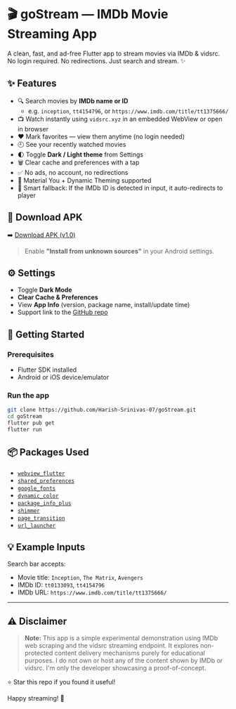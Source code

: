 # 🎬 goStream — IMDb Movie Streaming App

A clean, fast, and ad-free Flutter app to stream movies via IMDb & vidsrc.  
No login required. No redirections. Just search and stream. ✨


## ✨ Features

- 🔍 Search movies by **IMDb name or ID**
  - e.g. `inception`, `tt4154796`, or `https://www.imdb.com/title/tt1375666/`
- 📺 Watch instantly using `vidsrc.xyz` in an embedded WebView or open in browser
- ❤️ Mark favorites — view them anytime (no login needed)
- 🕘 See your recently watched movies
- 🌓 Toggle **Dark / Light theme** from Settings
- 🗑️ Clear cache and preferences with a tap
- ✅ No ads, no account, no redirections
- 🌈 Material You + Dynamic Theming supported
- 🧠 Smart fallback: If the IMDb ID is detected in input, it auto-redirects to player


## 📱 Download APK

➡️ [Download APK (v1.0)](assets/goStream-v3.apk)

> Enable **"Install from unknown sources"** in your Android settings.


## ⚙️ Settings

- Toggle **Dark Mode**
- **Clear Cache & Preferences**  
- View **App Info** (version, package name, install/update time)
- Support link to the [GitHub repo](https://github.com/Harish-Srinivas-07/goStream)


## 🚀 Getting Started

### Prerequisites

- Flutter SDK installed
- Android or iOS device/emulator

### Run the app

```bash
git clone https://github.com/Harish-Srinivas-07/goStream.git
cd goStream
flutter pub get
flutter run
````


## 📦 Packages Used

* [`webview_flutter`](https://pub.dev/packages/webview_flutter)
* [`shared_preferences`](https://pub.dev/packages/shared_preferences)
* [`google_fonts`](https://pub.dev/packages/google_fonts)
* [`dynamic_color`](https://pub.dev/packages/dynamic_color)
* [`package_info_plus`](https://pub.dev/packages/package_info_plus)
* [`shimmer`](https://pub.dev/packages/shimmer)
* [`page_transition`](https://pub.dev/packages/page_transition)
* [`url_launcher`](https://pub.dev/packages/url_launcher)


## 💡 Example Inputs

Search bar accepts:

* Movie title: `Inception`, `The Matrix`, `Avengers`
* IMDb ID: `tt0133093`, `tt4154796`
* IMDb URL: `https://www.imdb.com/title/tt1375666/`

---

## ⚠️ Disclaimer

> **Note:** This app is a simple experimental demonstration using IMDb web scraping and the vidsrc streaming endpoint.
> It explores non-protected content delivery mechanisms purely for educational purposes.
> I do not own or host any of the content shown by IMDb or vidsrc. I'm only the developer showcasing a proof-of-concept.

⭐ Star this repo if you found it useful!

Happy streaming! 🍿

